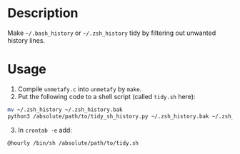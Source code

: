 # Description

Make `~/.bash_history` or `~/.zsh_history` tidy by filtering out unwanted history lines.


# Usage

1. Compile `unmetafy.c` into `unmetafy` by `make`.
2. Put the following code to a shell script (called `tidy.sh` here):

```sh
mv ~/.zsh_history ~/.zsh_history.bak
python3 /absolute/path/to/tidy_sh_history.py ~/.zsh_history.bak ~/.zsh_history /whatever/path/to/log_output.log
```

3. In `crontab -e` add:

```sh
@hourly /bin/sh /absolute/path/to/tidy.sh
```
